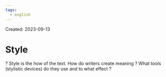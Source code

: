 ```yaml
---
tags:
  - english
---
```

Created: 2023-09-13

# Style
?
Style is the how of the text. How do writers create meaning ? What tools (stylistic devices) do they use and to what effect ?
<!--SR:!2023-09-18,2,230-->